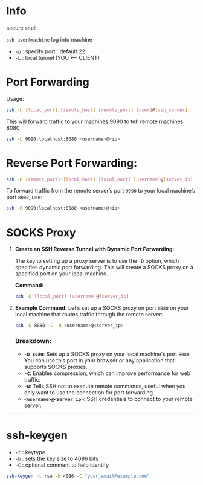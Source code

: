 # Info
secure shell

`ssh user@machine` log into machine
- `-p` : specify port : default 22
- `-L` : local tunnel (YOU <-- CLIENT)

# Port Forwarding

Usage:
```bash
ssh -L [local_port]:[remote_host]:[remote_port] [user]@[ssh_server]
```

This will forward traffic to your machines 9090 to teh remote machines 8080
```bash
ssh -L 9090:localhost:8080 <username>@<ip>
```

# Reverse Port Forwarding:
```bash
ssh -R [remote_port]:[local_host]:[local_port] [username]@[server_ip]
```

To forward traffic from the remote server’s port `9090` to your local machine’s port `8080`, use:
```bash
ssh -R 9090:localhost:8080 <username>@<ip>
```

# SOCKS Proxy

1. **Create an SSH Reverse Tunnel with Dynamic Port Forwarding:**
    
    The key to setting up a proxy server is to use the `-D` option, which specifies dynamic port forwarding. This will create a SOCKS proxy on a specified port on your local machine.
    
    **Command:**
    ```bash
    ssh -D [local_port] [username]@[server_ip]
    ```
    
2. **Example Command:**
    Let’s set up a SOCKS proxy on port `8080` on your local machine that routes traffic through the remote server:
    
    ```bash
    ssh -D 8080 -C -N <username>@<server_ip>
    ```
    
    ### Breakdown:
    
    - **`-D 8080`**: Sets up a SOCKS proxy on your local machine's port `8080`. You can use this port in your browser or any application that supports SOCKS proxies.
    - **`-C`**: Enables compression, which can improve performance for web traffic.
    - **`-N`**: Tells SSH not to execute remote commands, useful when you only want to use the connection for port forwarding.
    - **`<username>@<server_ip>`**: SSH credentials to connect to your remote server.

---

# ssh-keygen

- `-t` : keytype
- `-b` : sets the key size to 4096 bits
- `-C` : optional comment to help identify


```bash
ssh-keygen -t rsa -b 4096 -C "your_email@example.com"
```